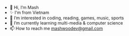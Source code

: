 - 👋 Hi, I’m Mash
- ✨ I'm from Vietnam
- 👀 I’m interested in coding, reading, games, music, sports 
- 🌱 I’m currently learning multi-media & computer science
- 📫 How to reach me mashwoodev@gmail.com

<!---
Mash-Woo/Mash-Woo is a ✨ special ✨ repository because its `README.md` (this file) appears on your GitHub profile.
You can click the Preview link to take a look at your changes.
--->
